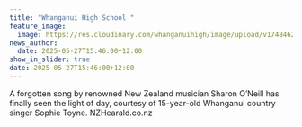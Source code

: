 ```yaml
---
title: "Whanganui High School "
feature_image:
  image: https://res.cloudinary.com/whanganuihigh/image/upload/v1748462446/News/sophietoyne1.jpg
news_author:
  date: 2025-05-27T15:46:00+12:00
show_in_slider: true
date: 2025-05-27T15:46:00+12:00
---
```


A forgotten song by renowned New Zealand musician Sharon O’Neill has finally seen the light of day, courtesy of 15-year-old Whanganui country singer Sophie Toyne. NZHearald.co.nz
